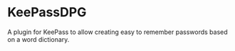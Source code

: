 # KeePassDPG
A plugin for KeePass to allow creating easy to remember passwords based on a word dictionary.
